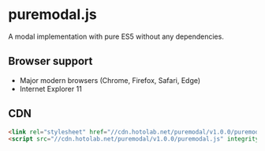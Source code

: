 # puremodal.js
A modal implementation with pure ES5 without any dependencies.

## Browser support
- Major modern browsers (Chrome, Firefox, Safari, Edge)
- Internet Explorer 11

## CDN
``` html
<link rel="stylesheet" href="//cdn.hotolab.net/puremodal/v1.0.0/puremodal.css" integrity="sha384-eL6wVAI7OXTJ130QmQYqhCeSRm3VSIGqFROBbJgcvNBBjTOjXtDlVuDtrhxruGVv" crossorigin="anonymous">
<script src="//cdn.hotolab.net/puremodal/v1.0.0/puremodal.js" integrity="sha384-xrSecVekR/WMcwyFbfVbSzSq7J1cR+shalZSekEVzEUbTug1dml+YZx0ov3IM9iK" crossorigin="anonymous"></script>
```